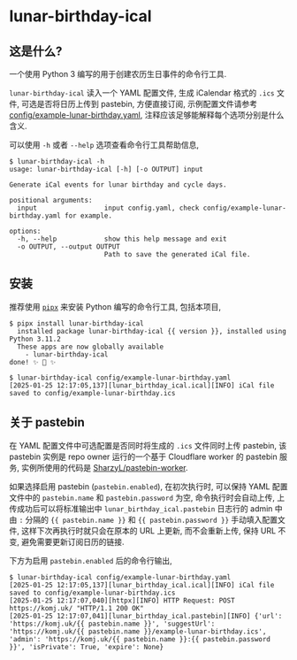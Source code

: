 # lunar-birthday-ical

## 这是什么?

一个使用 Python 3 编写的用于创建农历生日事件的命令行工具.

`lunar-birthday-ical` 读入一个 YAML 配置文件, 生成 iCalendar 格式的 `.ics` 文件, 可选是否将日历上传到 pastebin, 方便直接订阅,
示例配置文件请参考 [config/example-lunar-birthday.yaml](https://github.com/ak1ra-lab/lunar-birthday-ical/blob/master/config/example-lunar-birthday.yaml), 注释应该足够能解释每个选项分别是什么含义.

可以使用 `-h` 或者 `--help` 选项查看命令行工具帮助信息,

```
$ lunar-birthday-ical -h
usage: lunar-birthday-ical [-h] [-o OUTPUT] input

Generate iCal events for lunar birthday and cycle days.

positional arguments:
  input                 input config.yaml, check config/example-lunar-birthday.yaml for example.

options:
  -h, --help            show this help message and exit
  -o OUTPUT, --output OUTPUT
                        Path to save the generated iCal file.
```

## 安装

推荐使用 [`pipx`](https://github.com/pypa/pipx) 来安装 Python 编写的命令行工具, 包括本项目,

```ShellSession
$ pipx install lunar-birthday-ical
  installed package lunar-birthday-ical {{ version }}, installed using Python 3.11.2
  These apps are now globally available
    - lunar-birthday-ical
done! ✨ 🌟 ✨

$ lunar-birthday-ical config/example-lunar-birthday.yaml
[2025-01-25 12:17:05,137][lunar_birthday_ical.ical][INFO] iCal file saved to config/example-lunar-birthday.ics
```

## 关于 pastebin

在 YAML 配置文件中可选配置是否同时将生成的 `.ics` 文件同时上传 pastebin, 该 pastebin 实例是 repo owner 运行的一个基于 Cloudflare worker 的 pastebin 服务, 实例所使用的代码是 [SharzyL/pastebin-worker](https://github.com/SharzyL/pastebin-worker).

如果选择启用 pastebin (`pastebin.enabled`), 在初次执行时, 可以保持 YAML 配置文件中的 `pastebin.name` 和 `pastebin.password` 为空, 命令执行时会自动上传, 上传成功后可以将标准输出中 `lunar_birthday_ical.pastebin` 日志行的 admin 中由 `:` 分隔的 `{{ pastebin.name }}` 和 `{{ pastebin.password }}` 手动填入配置文件, 这样下次再执行时就只会在原本的 URL 上更新, 而不会重新上传, 保持 URL 不变, 避免需要更新订阅日历的链接.

下方为启用 `pastebin.enabled` 后的命令行输出,

```ShellSession
$ lunar-birthday-ical config/example-lunar-birthday.yaml
[2025-01-25 12:17:05,137][lunar_birthday_ical.ical][INFO] iCal file saved to config/example-lunar-birthday.ics
[2025-01-25 12:17:07,040][httpx][INFO] HTTP Request: POST https://komj.uk/ "HTTP/1.1 200 OK"
[2025-01-25 12:17:07,041][lunar_birthday_ical.pastebin][INFO] {'url': 'https://komj.uk/{{ pastebin.name }}', 'suggestUrl': 'https://komj.uk/{{ pastebin.name }}/example-lunar-birthday.ics', 'admin': 'https://komj.uk/{{ pastebin.name }}:{{ pastebin.password }}', 'isPrivate': True, 'expire': None}
```
